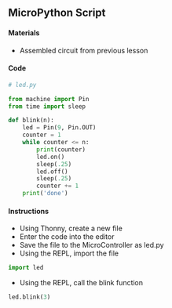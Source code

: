 ## MicroPython Script

#### Materials
 - Assembled circuit from previous lesson
 
#### Code
```Python
# led.py

from machine import Pin
from time import sleep

def blink(n):
    led = Pin(9, Pin.OUT)
    counter = 1
    while counter <= n:
        print(counter)
        led.on()
        sleep(.25)
        led.off()
        sleep(.25)
        counter += 1
    print('done')
```

#### Instructions
 - Using Thonny, create a new file
 - Enter the code into the editor
 - Save the file to the MicroController as led.py
 - Using the REPL, import the file
```Python
import led
```
  - Using the REPL, call the blink function
```Python
led.blink(3)
```
